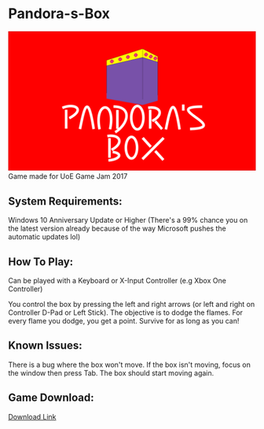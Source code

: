 # Pandora-s-Box
![alt-text](https://github.com/colinkiama/Pandora-s-Box/blob/master/GitHubLogo.png)
Game made for UoE Game Jam 2017

## System Requirements:
Windows 10 Anniversary Update or Higher (There's a 99% chance you on the latest version already because of the way Microsoft pushes the automatic updates lol)

## How To Play:
Can be played with a Keyboard or X-Input Controller (e.g Xbox One Controller)

You control the box by pressing the left and right arrows (or left and right on Controller D-Pad or Left Stick). 
The objective is to dodge the flames. For every flame you dodge, you get a point. Survive for as long as you can!

## Known Issues:
There is a bug where the box won't move. If the box isn't moving, focus on the window then press Tab. The box should start moving again.

## Game Download:
[Download Link](https://github.com/colinkiama/Pandora-s-Box/releases/tag/v1.03-Release)

